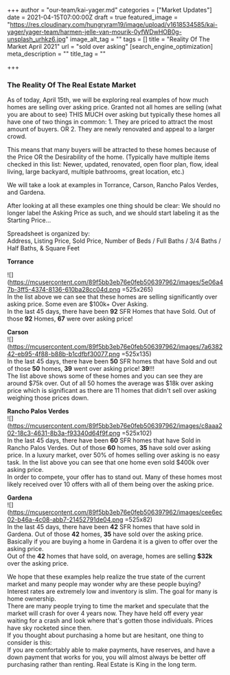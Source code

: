 +++
author = "our-team/kai-yager.md"
categories = ["Market Updates"]
date = 2021-04-15T07:00:00Z
draft = true
featured_image = "https://res.cloudinary.com/hungryram19/image/upload/v1618534585/kai-yager/yager-team/harmen-jelle-van-mourik-0yfWDwHOB0g-unsplash_urhkz6.jpg"
image_alt_tag = ""
tags = []
title = "Reality Of The Market April 2021"
url = "sold over asking"
[search_engine_optimization]
meta_description = ""
title_tag = ""

+++
### **The Reality Of The Real Estate Market**

  
As of today, April 15th, we will be exploring real examples of how much homes are selling over asking price. Granted not all homes are selling (what you are about to see) THIS MUCH over asking but typically these homes all have one of two things in common: 1. They are priced to attract the most amount of buyers. OR 2. They are newly renovated and appeal to a larger crowd.  
  
This means that many buyers will be attracted to these homes because of the Price OR the Desirability of the home. (Typically have multiple items checked in this list: Newer, updated, renovated, open floor plan, flow, ideal living, large backyard, multiple bathrooms, great location, etc.)  
  
We will take a look at examples in Torrance, Carson, Rancho Palos Verdes, and Gardena. 

After looking at all these examples one thing should be clear: We should no longer label the Asking Price as such, and we should start labeling it as the Starting Price...

  
Spreadsheet is organized by:  
Address, Listing Price, Sold Price, Number of Beds / Full Baths / 3/4 Baths / Half Baths, & Square Feet  
  
  
**Torrance**  
  
![](https://mcusercontent.com/89f5bb3eb76e0feb506397962/images/5e06a47b-3ff5-4374-8136-610ba28cc04d.png =525x265)  
 In the list above we can see that these homes are selling significantly over asking price. Some even are $100k+ Over Asking.   
In the last 45 days, there have been **92** SFR Homes that have Sold. Out of those **92** Homes, **67** were over asking price!   
  
**Carson**  
![](https://mcusercontent.com/89f5bb3eb76e0feb506397962/images/7a638242-eb95-4f88-b88b-b1cdfbf30077.png =525x135)  
In the last 45 days, there have been **50** SFR homes that have Sold and out of those **50** homes, **39** went over asking price! **39**!!!   
The list above shows some of these homes and you can see they are around $75k over. Out of all 50 homes the average was $18k over asking price which is significant as there are 11 homes that didn't sell over asking weighing those prices down.   
  
  
**Rancho Palos Verdes**  
![](https://mcusercontent.com/89f5bb3eb76e0feb506397962/images/c8aaa202-18c3-4631-8b3a-f93340d64f9f.png =525x102)  
In the last 45 days, there have been **60** SFR homes that have Sold in Rancho Palos Verdes. Out of those **60** homes, **35** have sold over asking price. In a luxury market, over 50% of homes selling over asking is no easy task. In the list above you can see that one home even sold $400k over asking price.   
In order to compete, your offer has to stand out. Many of these homes most likely received over 10 offers with all of them being over the asking price.   
  
**Gardena**  
![](https://mcusercontent.com/89f5bb3eb76e0feb506397962/images/cee6ec02-b46a-4c08-abb7-21452791de04.png =525x82)  
In the last 45 days, there have been **42** SFR homes that have sold in Gardena. Out of those **42** homes, **35** have sold over the asking price. Basically if you are buying a home in Gardena it is a given to offer over the asking price.   
Out of the **42** homes that have sold, on average, homes are selling **$32k** over the asking price.   
  
  
We hope that these examples help realize the true state of the current market and many people may wonder why are these people buying?   
Interest rates are extremely low and inventory is slim. The goal for many is home ownership.  
There are many people trying to time the market and speculate that the market will crash for over 4 years now. They have held off every year waiting for a crash and look where that's gotten those individuals. Prices have sky rocketed since then.   
If you thought about purchasing a home but are hesitant, one thing to consider is this:  
If you are comfortably able to make payments, have reserves, and have a down payment that works for you, you will almost always be better off purchasing rather than renting. Real Estate is King in the long term.